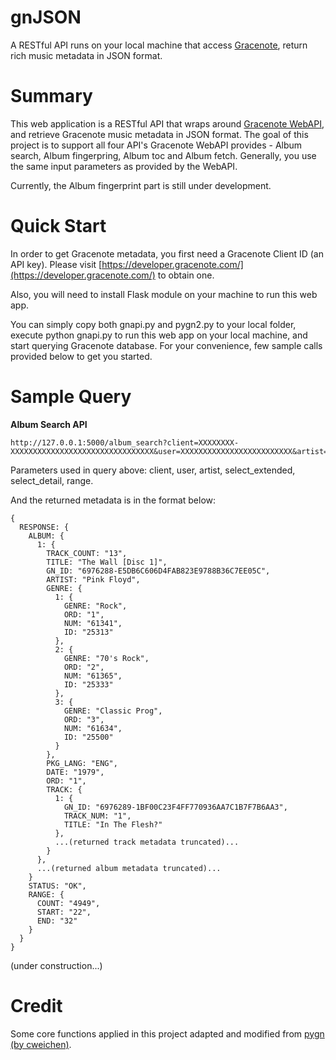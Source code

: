 # gnJSON
A RESTful API runs on your local machine that access [Gracenote](http://www.gracenote.com/), return rich music metadata in JSON format.

# Summary
This web application is a RESTful API that wraps around [Gracenote WebAPI](https://developer.gracenote.com/web-api), and retrieve Gracenote music metadata in JSON format. The goal of this project is to support all four API's Gracenote WebAPI provides - Album search, Album fingerpring, Album toc and Album fetch. Generally, you use the same input parameters as provided by the WebAPI.

Currently, the Album fingerprint part is still under development.

# Quick Start
In order to get Gracenote metadata, you first need a Gracenote Client ID (an API key). Please visit [https://developer.gracenote.com/](https://developer.gracenote.com/) to obtain one.

Also, you will need to install Flask module on your machine to run this web app.

You can simply copy both gnapi.py and pygn2.py to your local folder, execute python gnapi.py to run this web app on your local machine, and start querying Gracenote database. For your convenience, few sample calls provided below to get you started.

# Sample Query
**Album Search API**

    http://127.0.0.1:5000/album_search?client=XXXXXXXX-XXXXXXXXXXXXXXXXXXXXXXXXXXXXXXXX&user=XXXXXXXXXXXXXXXXXXXXXXXXX&artist=pink%20floyd&select_extended=genre,mood,tempo,artist_oet&select_detail=GENRE:3LEVEL,MOOD:2LEVEL,TEMPO:3LEVEL,ARTIST_ORIGIN:4LEVEL&range=22

Parameters used in query above: client, user, artist, select_extended, select_detail, range.

And the returned metadata is in the format below:

    {
      RESPONSE: {
        ALBUM: {
          1: {
            TRACK_COUNT: "13",
            TITLE: "The Wall [Disc 1]",
            GN_ID: "6976288-E5DB6C606D4FAB823E9788B36C7EE05C",
            ARTIST: "Pink Floyd",
            GENRE: {
              1: {
                GENRE: "Rock",
                ORD: "1",
                NUM: "61341",
                ID: "25313"
              },
              2: {
                GENRE: "70's Rock",
                ORD: "2",
                NUM: "61365",
                ID: "25333"
              },
              3: {
                GENRE: "Classic Prog",
                ORD: "3",
                NUM: "61634",
                ID: "25500"
              }
            },
            PKG_LANG: "ENG",
            DATE: "1979",
            ORD: "1",
            TRACK: {
              1: {
                GN_ID: "6976289-1BF00C23F4FF770936AA7C1B7F7B6AA3",
                TRACK_NUM: "1",
                TITLE: "In The Flesh?"
              },
              ...(returned track metadata truncated)...
            }
          },
          ...(returned album metadata truncated)...
        }
        STATUS: "OK",
        RANGE: {
          COUNT: "4949",
          START: "22",
          END: "32"
        }
      }
    }

(under construction...)

# Credit
Some core functions applied in this project adapted and modified from [pygn (by cweichen)](https://github.com/cweichen/pygn).

